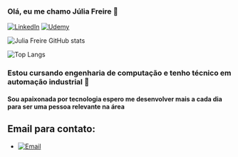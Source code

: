 ### Olá, eu me chamo Júlia Freire 👋

[![LinkedIn](https://img.shields.io/badge/LinkedIn-0077B5?style=for-the-badge&logo=linkedin&logoColor=white)](www.linkedin.com/in/júlia-freire-de-souza-0693b3204)
[![Udemy](https://img.shields.io/badge/Udemy-EC5252?style=for-the-badge&logo=Udemy&logoColor=white)](https://www.udemy.com/user/julia-freire-de-souza-2/)

![Julia Freire GitHub stats](https://github-readme-stats.vercel.app/api?username=Juuhfr&show_icons=true&theme=ocean_dark)

![Top Langs](https://github-readme-stats.vercel.app/api/top-langs/?username=Juuhfr&size_weight=0.5&count_weight=0.5)

### Estou cursando engenharia de computação e tenho técnico em automação industrial 📝

#### Sou apaixonada por tecnologia  espero me desenvolver mais a cada dia para ser uma pessoa relevante na área

## Email para contato:
- [![Email](https://img.shields.io/badge/Gmail-D14836?style=for-the-badge&logo=gmail&logoColor=white)](juliafrsouzaa@gmail.com)
